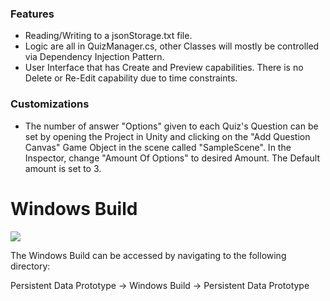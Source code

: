 ### Features

- Reading/Writing to a jsonStorage.txt file.
- Logic are all in QuizManager.cs, other Classes will mostly be controlled via Dependency Injection Pattern.
- User Interface that has Create and Preview capabilities. There is no Delete or Re-Edit capability due to time constraints.

### Customizations

- The number of answer "Options" given to each Quiz's Question can be set by opening the Project in Unity and clicking on the "Add Question Canvas" Game Object in the scene called "SampleScene". In the Inspector, change "Amount Of Options" to desired Amount. The Default amount is set to 3.

# Windows Build
![](https://i.ibb.co/zx9KGnt/windows-icon-png-23.png)

The Windows Build can be accessed by navigating to the following directory:

Persistent Data Prototype -> Windows Build -> Persistent Data Prototype
